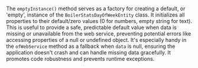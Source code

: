 The `emptyInstance()` method serves as a factory for creating a default, or 'empty', instance of the `BoilerStatsDayOfWeekEntity` class.  It initializes all properties to their default/zero values (0 for numbers, empty string for text).  This is useful to provide a safe, predictable default value when data is missing or unavailable from the web service, preventing potential errors like accessing properties of a null or undefined object. It's especially handy in the `ofWebService` method as a fallback when `data` is null, ensuring the application doesn't crash and can handle missing data gracefully.  It promotes code robustness and prevents runtime exceptions.